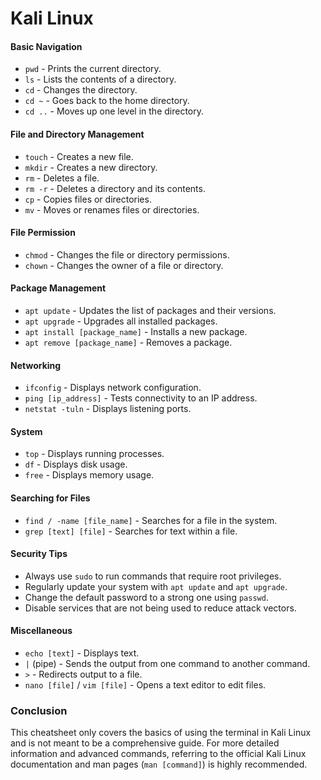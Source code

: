 
# Kali Linux 

#### Basic Navigation
- `pwd` - Prints the current directory.
- `ls` - Lists the contents of a directory.
- `cd` - Changes the directory.
- `cd ~` - Goes back to the home directory.
- `cd ..` - Moves up one level in the directory.

#### File and Directory Management
- `touch` - Creates a new file.
- `mkdir` - Creates a new directory.
- `rm` - Deletes a file.
- `rm -r` - Deletes a directory and its contents.
- `cp` - Copies files or directories.
- `mv` - Moves or renames files or directories.

#### File Permission
- `chmod` - Changes the file or directory permissions.
- `chown` - Changes the owner of a file or directory.

#### Package Management
- `apt update` - Updates the list of packages and their versions.
- `apt upgrade` - Upgrades all installed packages.
- `apt install [package_name]` - Installs a new package.
- `apt remove [package_name]` - Removes a package.

#### Networking
- `ifconfig` - Displays network configuration.
- `ping [ip_address]` - Tests connectivity to an IP address.
- `netstat -tuln` - Displays listening ports.

#### System
- `top` - Displays running processes.
- `df` - Displays disk usage.
- `free` - Displays memory usage.

#### Searching for Files
- `find / -name [file_name]` - Searches for a file in the system.
- `grep [text] [file]` - Searches for text within a file.

#### Security Tips
- Always use `sudo` to run commands that require root privileges.
- Regularly update your system with `apt update` and `apt upgrade`.
- Change the default password to a strong one using `passwd`.
- Disable services that are not being used to reduce attack vectors.

#### Miscellaneous
- `echo [text]` - Displays text.
- `|` (pipe) - Sends the output from one command to another command.
- `>` - Redirects output to a file.
- `nano [file]` / `vim [file]` - Opens a text editor to edit files.

### Conclusion
This cheatsheet only covers the basics of using the terminal in Kali Linux and is not meant to be a comprehensive guide. For more detailed information and advanced commands, referring to the official Kali Linux documentation and man pages (`man [command]`) is highly recommended.
